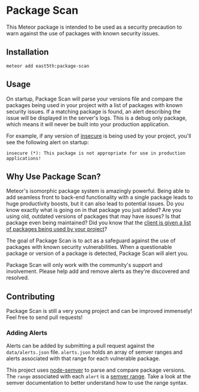 # Package Scan

This Meteor package is intended to be used as a security precaution to warn against the use of packages with known security issues.

## Installation

```
meteor add east5th:package-scan
```

## Usage

On startup, Package Scan will parse your versions file and compare the packages being used in your project with a list of packages with known security issues. If a matching package is found, an alert describing the issue will be displayed in the server's logs. This is a debug only package, which means it will never be built into your production application.

For example, if any version of [insecure](https://github.com/meteor/meteor/tree/devel/packages/insecure) is being used by your project, you'll see the following alert on startup:

```
insecure (*): This package is not appropriate for use in production applications!
```

## Why Use Package Scan?

Meteor's isomorphic package system is amazingly powerful. Being able to add seamless front to back-end functionality with a single package leads to huge productivity boosts, but it can also lead to potential issues. Do you know exactly what is going on in that package you just added? Are you using old, outdated versions of packages that may have issues? Is that package even being maintained? Did you know that the [client is given a list of packages being used by your project](http://www.1pxsolidtomato.com/2015/04/24/black-box-meteor-package-scanning/)?

The goal of Package Scan is to act as a safeguard against the use of packages with known security vulnerabilities. When a questionable package or version of a package is detected, Package Scan will alert you.

Package Scan will only work with the community's support and involvement. Please help add and remove alerts as they're discovered and resolved.

## Contributing

Package Scan is still a very young project and can be improved immensely! Feel free to send pull requests!

### Adding Alerts

Alerts can be added by submitting a pull request against the ```data/alerts.json``` file. ```alerts.json``` holds an array of semver ranges and alerts associated with that range for each vulnerable package.

This project uses [node-semver](https://github.com/npm/node-semver) to parse and compare package versions. The ```range``` associated with each ```alert``` is a [semver range](https://github.com/npm/node-semver#ranges). Take a look at the semver documentation to better understand how to use the range syntax.